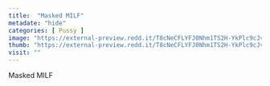 ```yaml
---
title:  "Masked MILF"
metadate: "hide"
categories: [ Pussy ]
image: "https://external-preview.redd.it/T8cNeCFLYFJ0Nhm1TS2H-YkPlc9cJvb3A57lJSBf2Ew.jpg?auto=webp&s=45d6f510d7b9c42a98b7c79c4a36128dbddfc0ce"
thumb: "https://external-preview.redd.it/T8cNeCFLYFJ0Nhm1TS2H-YkPlc9cJvb3A57lJSBf2Ew.jpg?width=1080&crop=smart&auto=webp&s=537a60b4ef9ff15ff428ac9893123efcfabf8883"
visit: ""
---
```

Masked MILF
